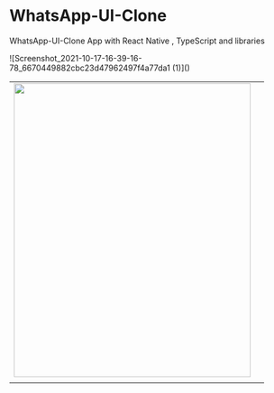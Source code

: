 # WhatsApp-UI-Clone
WhatsApp-UI-Clone App with React Native , TypeScript and libraries 
<table>
  <tr>
    <td>
<img src="https://user-images.githubusercontent.com/53139589/137725907-8fb672b7-7e3d-4a41-934a-5c7c6b0e1a69.jpg" height="520px" width="420px"></li>
    </td>
    <td>
    </td>
  </tr>![Screenshot_2021-10-17-16-39-16-78_6670449882cbc23d47962497f4a77da1 (1)]()

  <tr>
    <td>
    </td>
    <td>
    </td>
  </tr>
</table>

    
<!-- <ul>
<li><img src="https://user-images.githubusercontent.com/53139589/136707879-a7f89615-fe5f-4d18-9ceb-b376fc93dbc7.jpg" height="320px" width="260px"></li>
<li><img src="https://user-images.githubusercontent.com/53139589/136707885-744028a8-e8cb-4103-addd-fef5d1b4a7b6.jpg" height="320px" width="260px"></li>
<li><img src="https://user-images.githubusercontent.com/53139589/136707887-ef03622c-3658-46c6-ba0b-3c21b44576eb.jpg" height="320px" width="260px"></li>
</ul>
 -->

